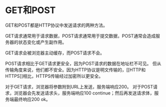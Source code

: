 # GET和POST
GET和POST都是HTTP协议中发送请求的两种方法。

GET请求通常用于请求数据，POST请求通常用于提交数据，POST通常会造成服务器的状态变化或产生副作用。

GET请求会被浏览器主动缓存，而POST请求不会。

POST请求相比于GET请求更安全，因为POST请求的数据在地址栏不可见。
但从传输角度来说，他们都不安全。因为HTTP协议是明文传输的，[[HTTP和HTTPS]]相比，HTTPS传输经过加密所以更安全。

对于GET请求，浏览器将参数附到URL上发送，服务端响应200。
对于POST请求，浏览器会先发送请求头，服务端响应100 continue；然后再发送请求体，服务端最终响应200 ok。